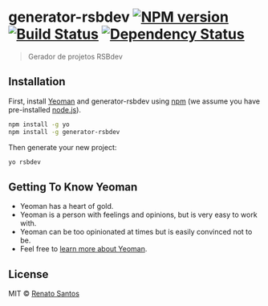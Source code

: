 # generator-rsbdev [![NPM version][npm-image]][npm-url] [![Build Status][travis-image]][travis-url] [![Dependency Status][daviddm-image]][daviddm-url]
> Gerador de projetos RSBdev

## Installation

First, install [Yeoman](http://yeoman.io) and generator-rsbdev using [npm](https://www.npmjs.com/) (we assume you have pre-installed [node.js](https://nodejs.org/)).

```bash
npm install -g yo
npm install -g generator-rsbdev
```

Then generate your new project:

```bash
yo rsbdev
```

## Getting To Know Yeoman

 * Yeoman has a heart of gold.
 * Yeoman is a person with feelings and opinions, but is very easy to work with.
 * Yeoman can be too opinionated at times but is easily convinced not to be.
 * Feel free to [learn more about Yeoman](http://yeoman.io/).

## License

MIT © [Renato Santos](https://rsbdev.com.br)


[npm-image]: https://badge.fury.io/js/generator-rsbdev.svg
[npm-url]: https://npmjs.org/package/generator-rsbdev
[travis-image]: https://travis-ci.org/renato-rjps/generator-rsbdev.svg?branch=master
[travis-url]: https://travis-ci.org/renato-rjps/generator-rsbdev
[daviddm-image]: https://david-dm.org/renato-rjps/generator-rsbdev.svg?theme=shields.io
[daviddm-url]: https://david-dm.org/renato-rjps/generator-rsbdev
